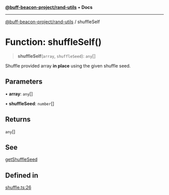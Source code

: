 [**@buff-beacon-project/rand-utils**](../index.md) • **Docs**

***

[@buff-beacon-project/rand-utils](../index.md) / shuffleSelf

# Function: shuffleSelf()

> **shuffleSelf**(`array`, `shuffleSeed`): `any`[]

Shuffle provided array **in place** using the given shuffle seed.

## Parameters

• **array**: `any`[]

• **shuffleSeed**: `number`[]

## Returns

`any`[]

## See

[getShuffleSeed](getShuffleSeed.md)

## Defined in

[shuffle.ts:26](https://github.com/buff-beacon-project/rand-utils/blob/1183a03fc3f4c77ca80bae970c44be1cf57495d0/src/shuffle.ts#L26)
